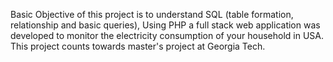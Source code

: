 Basic Objective of this project is to understand SQL (table formation, relationship and basic queries), Using PHP a full stack web application was developed to monitor the electricity consumption of your household in USA. This project counts towards master's project at Georgia Tech.
